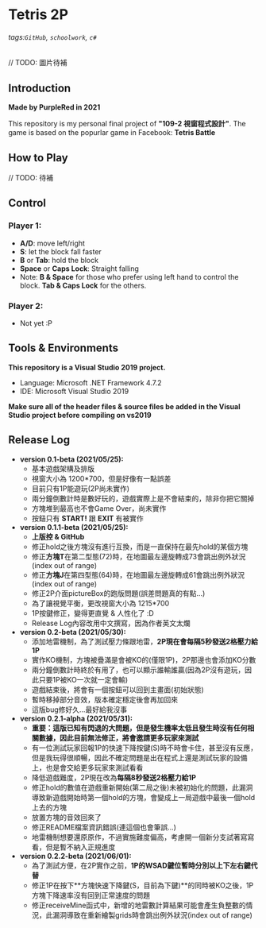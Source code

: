 Tetris 2P
===
###### tags:`GitHub`, `schoolwork`, `c#`

// TODO: 圖片待補

## Introduction
**Made by PurpleRed in 2021**

This repository is my personal final project of **"109-2 視窗程式設計"**. The game is based on the popurlar game in Facebook: **Tetris Battle**


## How to Play
// TODO: 待補


## Control
### Player 1: 
* **A/D**: move left/right
* **S**: let the block fall faster
* **B** or **Tab**: hold the block
* **Space** or **Caps Lock**: Straight falling
* Note: **B & Space** for those who prefer using left hand to control the block. **Tab & Caps Lock** for the others.

### Player 2: 
* Not yet :P


## Tools & Environments
**This repository is a Visual Studio 2019 project.**
* Language: Microsoft .NET Framework 4.7.2
* IDE: Microsoft Visual Studio 2019

**Make sure all of the header files & source files be added in the Visual Studio project before compiling on vs2019**


## Release Log
* **version 0.1-beta (2021/05/25):**
    * 基本遊戲架構及排版
    * 視窗大小為 1200*700，但是好像有一點誤差
    * 目前只有1P能遊玩(2P尚未實作)
    * 兩分鐘倒數計時是數好玩的，遊戲實際上是不會結束的，除非你把它關掉
    * 方塊堆到最高也不會Game Over，尚未實作
    * 按鈕只有 **START!** 跟 **EXIT** 有被實作
* **version 0.1.1-beta (2021/05/25):**
    * **上版控 & GitHub**
    * 修正hold之後方塊沒有進行互換，而是一直保持在最先hold的某個方塊
    * 修正**方塊T**在第二型態(72)時，在地圖最左邊旋轉成73會跳出例外狀況(index out of range)
    * 修正**方塊J**在第四型態(64)時，在地圖最左邊旋轉成61會跳出例外狀況(index out of range)
    * 修正2P介面pictureBox的跑版問題(誤差問題真的有點...)
    * 為了讓視覺平衡，更改視窗大小為 1215*700
    * 1P按鍵修正，變得更直覺 & 人性化了 :D
    * Release Log內容改用中文撰寫，因為作者英文太爛
* **version 0.2-beta (2021/05/30):**
    * 添加地雷機制，為了測試壓力條跟地雷，**2P現在會每隔5秒發送2格壓力給1P**
    * 實作KO機制，方塊被疊滿是會被KO的(僅限1P)，2P那邊也會添加KO分數
    * 兩分鐘倒數計時終於有用了，也可以顯示誰輸誰贏(因為2P沒有遊玩，因此只要1P被KO一次就一定會輸)
    * 遊戲結束後，將會有一個按鈕可以回到主畫面(初始狀態)
    * 暫時移掉部分音效，版本確定穩定後會再加回來
    * 這版bug修好久...最好給我沒事
* **version 0.2.1-alpha (2021/05/31):**
    * **重要：這版已知有閃退的大問題，但是發生機率太低且發生時沒有任何相關數據，因此目前無法修正，將會邀請更多玩家來測試**
    * 有一位測試玩家回報1P的快速下降按鍵(S)時不時會卡住，甚至沒有反應，但是我玩得很順暢，因此不確定問題是出在程式上還是測試玩家的設備上，也是會交給更多玩家來測試看看
    * 降低遊戲難度，2P現在改為**每隔8秒發送2格壓力給1P**
    * 修正hold的數值在遊戲重新開始(第二局之後)未被初始化的問題，此漏洞導致新遊戲開始時第一個hold的方塊，會變成上一局遊戲中最後一個hold上去的方塊
    * 放置方塊的音效回來了
    * 修正README檔案資訊錯誤(連這個也會筆誤...)
    * 地雷機制想要還原原作，不過實施難度偏高，考慮開一個新分支試著寫寫看，但是暫不納入正規進度
* **version 0.2.2-beta (2021/06/01):**
    * 為了測試方便，在2P實作之前，**1P的WSAD鍵位暫時分別以上下左右鍵代替**
    * 修正1P在按下**方塊快速下降鍵(S，目前為下鍵)**的同時被KO之後，1P方塊下降速率沒有回到正常速度的問題
    * 修正receiveMine函式中，新增的地雷數計算結果可能會產生負整數的情況，此漏洞導致在重新繪製grids時會跳出例外狀況(index out of range)